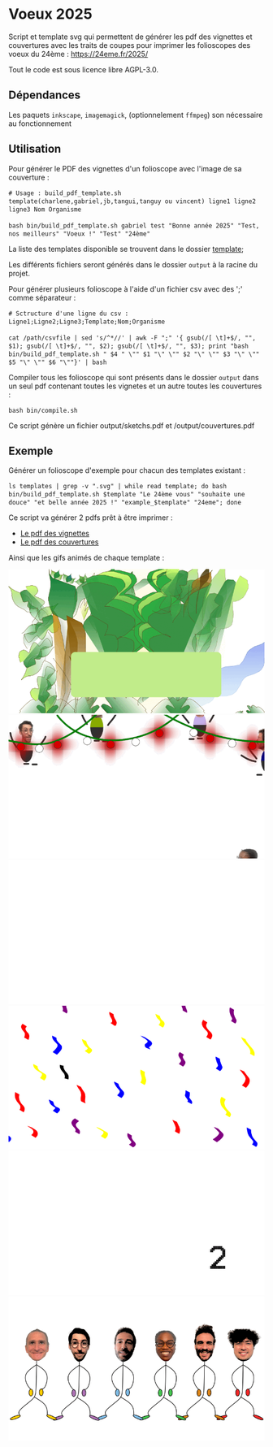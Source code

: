 # Voeux 2025

Script et template svg qui permettent de générer les pdf des vignettes et couvertures avec les traits de coupes pour imprimer les folioscopes des voeux du 24ème : https://24eme.fr/2025/

Tout le code est sous licence libre AGPL-3.0.

## Dépendances

Les paquets `inkscape`, `imagemagick`, (optionnelement `ffmpeg`) son nécessaire au fonctionnement

## Utilisation

Pour générer le PDF des vignettes d'un folioscope avec l'image de sa couverture :

```
# Usage : build_pdf_template.sh template(charlene,gabriel,jb,tangui,tanguy ou vincent) ligne1 ligne2 ligne3 Nom Organisme

bash bin/build_pdf_template.sh gabriel test "Bonne année 2025" "Test, nos meilleurs" "Voeux !" "Test" "24ème"

```

La liste des templates disponible se trouvent dans le dossier [template](https://github.com/24eme/voeux_2025_folioscope/tree/master/templates);

Les différents fichiers seront générés dans le dossier `output` à la racine du projet.

Pour générer plusieurs folioscope à l'aide d'un fichier csv avec des ';' comme séparateur :

```
# Sctructure d'une ligne du csv : Ligne1;Ligne2;Ligne3;Template;Nom;Organisme

cat /path/csvfile | sed 's/^*//' | awk -F ";" '{ gsub(/[ \t]+$/, "", $1); gsub(/[ \t]+$/, "", $2); gsub(/[ \t]+$/, "", $3); print "bash bin/build_pdf_template.sh " $4 " \"" $1 "\" \"" $2 "\" \"" $3 "\" \"" $5 "\" \"" $6 "\""}' | bash
```

Compiler tous les folioscope qui sont présents dans le dossier `output` dans un seul pdf contenant toutes les vignetes et un autre toutes les couvertures :

```
bash bin/compile.sh
```

Ce script génère un fichier output/sketchs.pdf et /output/couvertures.pdf

## Exemple

Générer un folioscope d'exemple pour chacun des templates existant :

```
ls templates | grep -v ".svg" | while read template; do bash bin/build_pdf_template.sh $template "Le 24ème vous" "souhaite une douce" "et belle année 2025 !" "example_$template" "24eme"; done
```

Ce script va générer 2 pdfs prêt à être imprimer :

- [Le pdf des vignettes](https://github.com/24eme/voeux_2025_folioscope/blob/master/example/sketchs.pdf)
- [Le pdf des couvertures](https://github.com/24eme/voeux_2025_folioscope/blob/master/example/couvertures.pdf)

Ainsi que les gifs animés de chaque template :

![Exemple du template charlene](https://raw.githubusercontent.com/24eme/voeux_2025_folioscope/refs/heads/master/example/gif/EXAMPLECHARLENE_24EME.gif)
![Exemple du template gabriel](https://raw.githubusercontent.com/24eme/voeux_2025_folioscope/refs/heads/master/example/gif/EXAMPLEGABRIEL_24EME.gif)
![Exemple du template jb](https://raw.githubusercontent.com/24eme/voeux_2025_folioscope/refs/heads/master/example/gif/EXAMPLEJB_24EME.gif)
![Exemple du template tangui](https://raw.githubusercontent.com/24eme/voeux_2025_folioscope/refs/heads/master/example/gif/EXAMPLETANGUI_24EME.gif)
![Exemple du template tanguy](https://raw.githubusercontent.com/24eme/voeux_2025_folioscope/refs/heads/master/example/gif/EXAMPLETANGUY_24EME.gif)
![Exemple du template vincent](https://raw.githubusercontent.com/24eme/voeux_2025_folioscope/refs/heads/master/example/gif/EXAMPLEVINCENT_24EME.gif)
